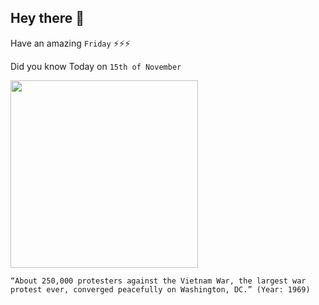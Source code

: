 ## Hey there 👋
Have an amazing `Friday` ⚡⚡⚡

Did you know Today on `15th of November`
 
 [<img src="http://news.bbc.co.uk/media/images/40068000/jpg/_40068326_morat_238.jpg" width="300" />](http://news.bbc.co.uk/onthisday/hi/dates/stories/october/15/newsid_2533000/2533131.stm) 
 ```
“About 250,000 protesters against the Vietnam War, the largest war protest ever, converged peacefully on Washington, DC.” (Year: 1969)
```
